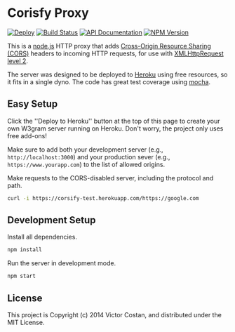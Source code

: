# Corisfy Proxy

[![Deploy](https://www.herokucdn.com/deploy/button.png)](https://heroku.com/deploy)
[![Build Status](https://travis-ci.org/pwnall/node-corsify-proxy.svg)](https://travis-ci.org/pwnall/node-corsify-proxy)
[![API Documentation](http://img.shields.io/badge/API-Documentation-ff69b4.svg)](http://coffeedoc.info/github/pwnall/node-corsify-proxy)
[![NPM Version](http://img.shields.io/npm/v/corsify-proxy.svg)](https://www.npmjs.org/package/node-corsify-proxy)

This is a [node.js](http://nodejs.org/) HTTP proxy that adds
[Cross-Origin Resource Sharing (CORS)](http://www.w3.org/TR/cors/)
headers to incoming HTTP requests, for use with
[XMLHttpRequest level 2](http://www.w3.org/TR/XMLHttpRequest2/).

The server was designed to be deployed to [Heroku](https://www.heroku.com/)
using free resources, so it fits in a single dyno. The code has great test
coverage using [mocha](http://mochajs.org/).


## Easy Setup

Click the ''Deploy to Heroku'' button at the top of this page to create your own
W3gram server running on Heroku. Don't worry, the project only uses free
add-ons!

Make sure to add both your development server (e.g., `http://localhost:3000`)
and your production sever (e.g., `https://www.yourapp.com`) to the list of
allowed origins.

Make requests to the CORS-disabled server, including the protocol and path.

```bash
curl -i https://corsify-test.herokuapp.com/https://google.com
```



## Development Setup

Install all dependencies.

```bash
npm install
```

Run the server in development mode.

```bash
npm start
```


## License

This project is Copyright (c) 2014 Victor Costan, and distributed under the MIT
License.
